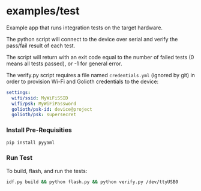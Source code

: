 # examples/test

Example app that runs integration tests on the target hardware.

The python script will connect to the device over serial and verify
the pass/fail result of each test.

The script will return with an exit code equal to the number of
failed tests (0 means all tests passed), or -1 for general error.

The verify.py script requires a file named `credentials.yml` (ignored by git) in
order to provision Wi-Fi and Golioth credentials to the device:

```yaml
settings:
  wifi/ssid: MyWiFiSSID
  wifi/psk: MyWiFiPassword
  golioth/psk-id: device@project
  golioth/psk: supersecret
```

### Install Pre-Requisities

```sh
pip install pyyaml
```

### Run Test

To build, flash, and run the tests:

```sh
idf.py build && python flash.py && python verify.py /dev/ttyUSB0
```
